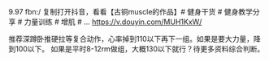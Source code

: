 9.97 fbn:/ 复制打开抖音，看看【古铜muscle的作品】# 健身干货 # 健身教学分享 # 力量训练 # 增肌 # ... https://v.douyin.com/MUH1KxW/


推荐深蹲卧推硬拉等复合动作，心率掉到110以下再下一组。如果是要大力量，降到100以下。
如果是平时8-12rm做组，大概130以下就行？待更多资料综合判断。